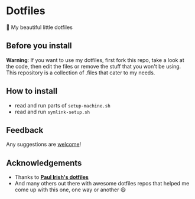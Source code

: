 # Dotfiles

🎁 My beautiful little dotfiles

## Before you install
**Warning**: If you want to use my dotfiles, first fork this repo, take a look at the code, then edit the files or remove the stuff that you won't be using. This repository is a collection of .files that cater to my needs.

## How to install
- read and run parts of ```setup-machine.sh```
- read and run ```symlink-setup.sh```

## Feedback
Any suggestions are [welcome](https://github.com/edson-junior/dotfiles/issues)!

## Acknowledgements
- Thanks to **[Paul Irish's dotfiles](https://github.com/paulirish/dotfiles)**
- And many others out there with awesome dotfiles repos that 
helped me come up with this one, one way or another 😃
